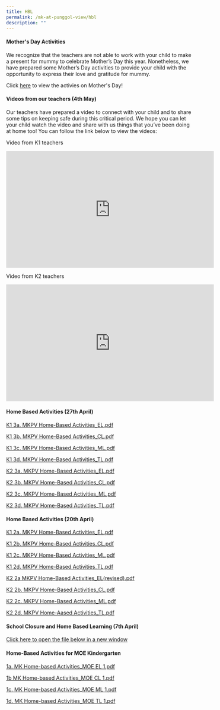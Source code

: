 ```yaml
---
title: HBL
permalink: /mk-at-punggol-view/hbl
description: ""
---
```

#### Mother's Day Activities

We recognize that the teachers are not able to work with your child to make a present for mummy to celebrate Mother’s Day this year. Nonetheless, we have prepared some Mother’s Day activities to provide your child with the opportunity to express their love and gratitude for mummy.

Click [here](/files/MKPV%20Mothers%20Day%20Activities.pdf) to view the activies on Mother's Day!

#### Videos from our teachers (4th May)

Our teachers have prepared a video to connect with your child and to share some tips on keeping safe during this critical period. We hope you can let your child watch the video and share with us things that you’ve been doing at home too! You can follow the link below to view the videos:

Video from K1 teachers
<iframe width="560" height="315" src="https://www.youtube.com/embed/HSoa2mCfzWg" title="YouTube video player" frameborder="0" allow="accelerometer; autoplay; clipboard-write; encrypted-media; gyroscope; picture-in-picture" allowfullscreen></iframe>
<br>

Video from K2 teachers
<iframe width="560" height="315" src="https://www.youtube.com/embed/pYPKOfwI2Tk" title="YouTube video player" frameborder="0" allow="accelerometer; autoplay; clipboard-write; encrypted-media; gyroscope; picture-in-picture" allowfullscreen></iframe>

#### Home Based Activities (27th April)

[K1 3a. MKPV Home-Based Activities_EL.pdf ](/files/K1%203a%20MKPV%20Home-Based%20Activities_EL.pdf)

[K1 3b. MKPV Home-Based Activities_CL.pdf](/files/K1%203b%20MKPV%20Home-Based%20Activities_CL.pdf) 

[K1 3c. MKPV Home-Based Activities_ML.pdf](/files/K1%203c%20MKPV%20Home-Based%20Activities_ML.pdf) 

[K1 3d. MKPV Home-Based Activities_TL.pdf](/files/K1%203d%20MKPV%20Home-Based%20Activities_TL.pdf) 


[K2 3a. MKPV Home-Based Activities_EL.pdf](/files/K2%203a%20MKPV%20Home-Based%20Activities_EL.pdf) 

[K2 3b. MKPV Home-Based Activities_CL.pdf](/files/K2%203b%20MKPV%20Home-Based%20Activities_CL.pdf) 

[K2 3c. MKPV Home-Based Activities_ML.pdf](/files/K2%203c%20MKPV%20Home-Based%20Activities_ML.pdf) 

[K2 3d. MKPV Home-Based Activities_TL.pdf](/files/K2%203d%20MKPV%20Home-Based%20Activities_TL.pdf) 

#### Home Based Activities (20th April)

[K1 2a. MKPV Home-Based Activities_EL.pdf](/files/K1%202a%20MKPV%20Home-Based%20Activities_EL.pdf) 

[K1 2b. MKPV Home-Based Activities_CL.pdf](/files/K1%202b%20MKPV%20Home-Based%20Activities_CL.pdf) 

[K1 2c. MKPV Home-Based Activities_ML.pdf](/files/K1%202c%20MKPV%20Home-Based%20Activities_ML.pdf)

[K1 2d. MKPV Home-Based Activities_TL.pdf](/files/K1%202d%20MKPV%20Home-Based%20Activities_TL.pdf) 


[K2 2a MKPV Home-Based Activities_EL(revised).pdf](/files/K2%202a%20MKPV%20Home-Based%20Activities_EL(revised).pdf) 

[K2 2b. MKPV Home-Based Activities_CL.pdf](/files/K2%202b%20MKPV%20Home-Based%20Activities_CL.pdf) 

[K2 2c. MKPV Home-Based Activities_ML.pdf](/files/K2%202c%20MKPV%20Home-Based%20Activities_ML.pdf) 

[K2 2d. MKPV Home-Aased Activities_TL.pdf](/files/K2%202d%20MKPV%20Home-Aased%20Activities_TL.pdf) 


#### School Closure and Home Based Learning (7th April)


[Click here to open the file below in a new window](/files/Letter%20from%20CH%20on%20School%20Closure%20and%20Home-Based%20Learning.pdf)

#### Home-Based Activities for MOE Kindergarten

[1a. MK Home-based Activities_MOE EL 1.pdf](/files/1a%20MK%20Home-based%20Activities_MOE%20EL%201.pdf) 

[1b MK Home-based Activities_MOE CL 1.pdf](/files/1b%20MK%20Home-based%20Activities_MOE%20CL%201.pdf) 

[1c. MK Home-based Activities_MOE ML 1.pdf](/files/1c%20MK%20Home-based%20Activities_MOE%20ML%201.pdf) 

[1d. MK Home-based Activities_MOE TL 1.pdf](/files/1d%20MK%20Home-based%20Activities_MOE%20TL%201.pdf)